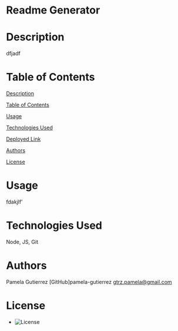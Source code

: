 # Readme Generator
# Description 
dfjadf
    
# Table of Contents

[Description](#Description)  

[Table of Contents](#Table-of-Contents)  

[Usage](#usage)  

[Technologies Used](#technologies-used)  

[Deployed Link](#deployed-link)  

[Authors](#authors)  

[License](#license)  


# Usage
fdakjlf'
    
# Technologies Used
Node, JS, Git
    
# Authors
Pamela Gutierrez
[GitHub]pamela-gutierrez
gtrz.pamela@gmail.com
    
# License
- ![License](https://img.shields.io/badge/license--blue.svg)

